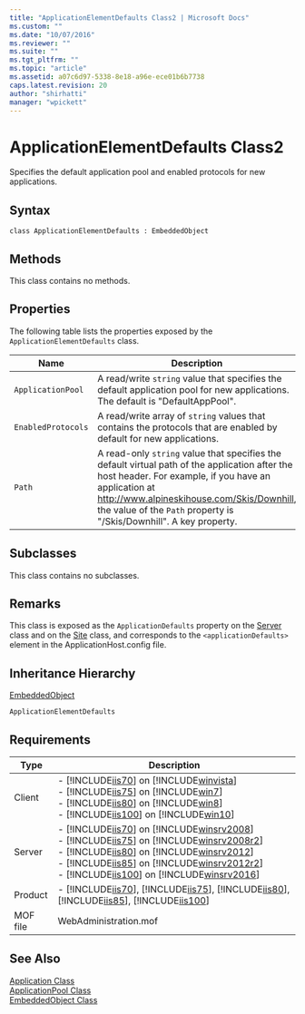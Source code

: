 ```yaml
---
title: "ApplicationElementDefaults Class2 | Microsoft Docs"
ms.custom: ""
ms.date: "10/07/2016"
ms.reviewer: ""
ms.suite: ""
ms.tgt_pltfrm: ""
ms.topic: "article"
ms.assetid: a07c6d97-5338-8e18-a96e-ece01b6b7738
caps.latest.revision: 20
author: "shirhatti"
manager: "wpickett"
---
```

# ApplicationElementDefaults Class2
Specifies the default application pool and enabled protocols for new applications.  
  
## Syntax  
  
```vbs  
class ApplicationElementDefaults : EmbeddedObject  
```  
  
## Methods  
 This class contains no methods.  
  
## Properties  
 The following table lists the properties exposed by the `ApplicationElementDefaults` class.  
  
|Name|Description|  
|----------|-----------------|  
|`ApplicationPool`|A read/write `string` value that specifies the default application pool for new applications. The default is "DefaultAppPool".|  
|`EnabledProtocols`|A read/write array of `string` values that contains the protocols that are enabled by default for new applications.|  
|`Path`|A read-only `string` value that specifies the default virtual path of the application after the host header. For example, if you have an application at http://www.alpineskihouse.com/Skis/Downhill, the value of the `Path` property is "/Skis/Downhill". A key property.|  
  
## Subclasses  
 This class contains no subclasses.  
  
## Remarks  
 This class is exposed as the `ApplicationDefaults` property on the [Server](../wmi-provider/server-class1.md) class and on the [Site](../wmi-provider/site-class1.md) class, and corresponds to the `<applicationDefaults>` element in the ApplicationHost.config file.  
  
## Inheritance Hierarchy  
 [EmbeddedObject](../wmi-provider/embeddedobject-class1.md)  
  
 `ApplicationElementDefaults`  
  
## Requirements  
  
|Type|Description|  
|----------|-----------------|  
|Client|-   [!INCLUDE[iis70](../wmi-provider/includes/iis70-md.md)] on [!INCLUDE[winvista](../wmi-provider/includes/winvista-md.md)]<br />-   [!INCLUDE[iis75](../wmi-provider/includes/iis75-md.md)] on [!INCLUDE[win7](../wmi-provider/includes/win7-md.md)]<br />-   [!INCLUDE[iis80](../wmi-provider/includes/iis80-md.md)] on [!INCLUDE[win8](../wmi-provider/includes/win8-md.md)]<br />-   [!INCLUDE[iis100](../wmi-provider/includes/iis100-md.md)] on [!INCLUDE[win10](../wmi-provider/includes/win10-md.md)]|  
|Server|-   [!INCLUDE[iis70](../wmi-provider/includes/iis70-md.md)] on [!INCLUDE[winsrv2008](../wmi-provider/includes/winsrv2008-md.md)]<br />-   [!INCLUDE[iis75](../wmi-provider/includes/iis75-md.md)] on [!INCLUDE[winsrv2008r2](../wmi-provider/includes/winsrv2008r2-md.md)]<br />-   [!INCLUDE[iis80](../wmi-provider/includes/iis80-md.md)] on [!INCLUDE[winsrv2012](../wmi-provider/includes/winsrv2012-md.md)]<br />-   [!INCLUDE[iis85](../wmi-provider/includes/iis85-md.md)] on [!INCLUDE[winsrv2012r2](../wmi-provider/includes/winsrv2012r2-md.md)]<br />-   [!INCLUDE[iis100](../wmi-provider/includes/iis100-md.md)] on [!INCLUDE[winsrv2016](../wmi-provider/includes/winsrv2016-md.md)]|  
|Product|-   [!INCLUDE[iis70](../wmi-provider/includes/iis70-md.md)], [!INCLUDE[iis75](../wmi-provider/includes/iis75-md.md)], [!INCLUDE[iis80](../wmi-provider/includes/iis80-md.md)], [!INCLUDE[iis85](../wmi-provider/includes/iis85-md.md)], [!INCLUDE[iis100](../wmi-provider/includes/iis100-md.md)]|  
|MOF file|WebAdministration.mof|  
  
## See Also  
 [Application Class](../wmi-provider/application-class1.md)   
 [ApplicationPool Class](../wmi-provider/applicationpool-class1.md)   
 [EmbeddedObject Class](../wmi-provider/embeddedobject-class1.md)